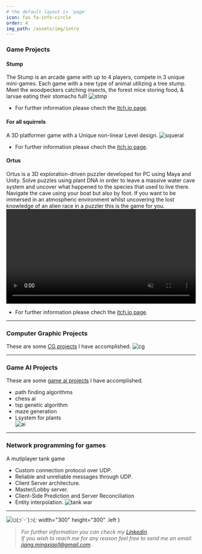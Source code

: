 ```yaml
---
# the default layout is 'page'
icon: fas fa-info-circle
order: 4
img_path: /assets/img/intro
---
```

### Game Projects
#### Stump
The Stump is an arcade game with up to 4 players, compete in 3 unique mini-games. Each game with a new type of animal utilizing a tree stump. Meet the woodpeckers catching insects, the forest mice storing food, & larvae eating their stomachs full!
![stmp](Stump.jpg) 
- For further information please chech the [itch.io page](https://jonathanpersson.itch.io/the-stump).

#### For all squirrels
A 3D platformer game with a Unique non-linear Level design.
![squeral](squirel.png)
- For further information please chech the [itch.io page](https://jonathanpersson.itch.io/for-all-squirrel-kind).
#### Ortus
Ortus is a 3D exploration-driven puzzler developed for PC using Maya and Unity. Solve puzzles using plant DNA in order to leave a massive water cave system and uncover what happened to the species that used to live there. Navigate the cave using your boat but also by foot. If you want to be immersed in an atmospheric environment whilst uncovering the lost knowledge of an alien race in a puzzler this is the game for you.
<video width="100%" preload="auto" muted controls>
    <source src="/assets/img/intro/Ortus.mp4" type="video/mp4"/>
</video>
- For further information please chech the [itch.io page](https://ortusgame.itch.io/ortus).

****************
### Computer Graphic Projects
These are some [CG projects](/posts/cgLab) I have accomplished.
![cg](cg.png) 

**********************
### Game AI Projects
These are some [game ai projects](/posts/gameai) I have accomplished.
- path finding algorithms
- chess ai
- tsp genetic algorithm
- maze generation
- Lsystem for plants  
![ai](ai.png) 

*******************
### Network programming for games 
A mutiplayer tank game 
- Custom connection protocol over UDP.
- Reliable and unreliable messages through UDP.
- Client Server architecture.
- Master/Lobby server.
- Client-Side Prediction and Server Reconciliation
- Entity interpolation.
![tank war](net.png)  

*************************** 
 
![ଘ(੭ˊᵕˋ)੭](popocat.gif){: width="300" height="300" .left }  
>*For further information you can check my [Linkedin](https://www.linkedin.com/in/mingxiao-jiang/).*   
>*If you wish to reach me for any reason feel free to send me an email: jiang.mingxiao1@gmail.com .*  

